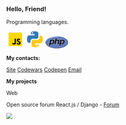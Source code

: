 <h3>Hello, Friend!</h3>
<p>Programming languages.</p>
<p position='center'>
  <img src='./icons/icons8-javascript-48.png'\>
  <img src='./icons/4375050_logo_python_icon.png'\>
  <img src='./icons/new-php-logo.png' height='32px' weight='32px'\>
</p>
<b><p>My contacts:</p></b>
<a href="https://responsegood.github.io/Site/">Site</a>
<a href="https://www.codewars.com/users/ResponseGood">Codewars</a>
<a href="https://codepen.io/RSS212">Codepen</a>
<a href='mailto:ResponseGoodMail@protonmail.com'>Email</a>

<b><p>My projects</p></b>
<p>Web</p>
<p>Open source forum React.js / Django - <a href="https://github.com/ResponseGood/Forum">Forum</a></p>
<img src="https://www.codewars.com/users/ResponseGood/badges/large"/>

